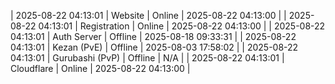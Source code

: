 | 2025-08-22 04:13:01 | Website | Online | 2025-08-22 04:13:00 |
| 2025-08-22 04:13:01 | Registration | Online | 2025-08-22 04:13:00 |
| 2025-08-22 04:13:01 | Auth Server | Offline | 2025-08-18 09:33:31 |
| 2025-08-22 04:13:01 | Kezan (PvE) | Offline | 2025-08-03 17:58:02 |
| 2025-08-22 04:13:01 | Gurubashi (PvP) | Offline | N/A |
| 2025-08-22 04:13:01 | Cloudflare | Online | 2025-08-22 04:13:00 |

